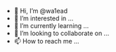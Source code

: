 - 👋 Hi, I’m @wa1ead
- 👀 I’m interested in ...
- 🌱 I’m currently learning ...
- 💞️ I’m looking to collaborate on ...
- 📫 How to reach me ...

<!---
wa1ead/wa1ead is a ✨ special ✨ repository because its `README.md` (this file) appears on your GitHub profile.
You can click the Preview link to take a look at your changes.
--->
